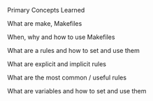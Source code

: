 Primary Concepts Learned

What are make, Makefiles

When, why and how to use Makefiles

What are a rules and how to set and use them

What are explicit and implicit rules

What are the most common / useful rules

What are variables and how to set and use them
